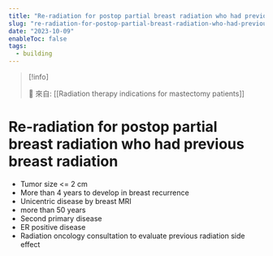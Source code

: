 ```yaml
---
title: "Re-radiation for postop partial breast radiation who had previous breast radiation"
slug: "re-radiation-for-postop-partial-breast-radiation-who-had-previous-breast-radiation"
date: "2023-10-09"
enableToc: false
tags:
  - building
---
```


> [!info]
>
> 🌱 來自: [[Radiation therapy indications for mastectomy patients]]

# Re-radiation for postop partial breast radiation who had previous breast radiation

- Tumor size <= 2 cm
- More than 4 years to develop in breast recurrence
- Unicentric disease by breast MRI
- more than 50 years
- Second primary disease
- ER positive disease
- Radiation oncology consultation to evaluate previous radiation side effect
